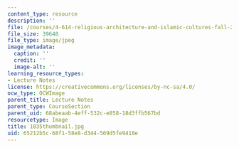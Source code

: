 ```yaml
---
content_type: resource
description: ''
file: /courses/4-614-religious-architecture-and-islamic-cultures-fall-2002/65212b5c68f158e8d344569d5fe9418e_1035thumbnail.jpg
file_size: 39648
file_type: image/jpeg
image_metadata:
  caption: ''
  credit: ''
  image-alt: ''
learning_resource_types:
- Lecture Notes
license: https://creativecommons.org/licenses/by-nc-sa/4.0/
ocw_type: OCWImage
parent_title: Lecture Notes
parent_type: CourseSection
parent_uid: 68abeaab-4eff-532c-e858-18d3ffb567bd
resourcetype: Image
title: 1035thumbnail.jpg
uid: 65212b5c-68f1-58e8-d344-569d5fe9418e
---
```

